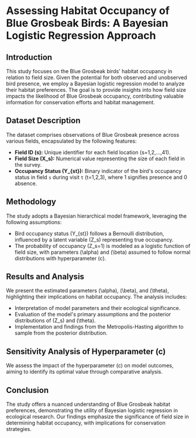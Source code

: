 # Assessing Habitat Occupancy of Blue Grosbeak Birds: A Bayesian Logistic Regression Approach

## Introduction
This study focuses on the Blue Grosbeak birds' habitat occupancy in relation to field size. Given the potential for both observed and unobserved bird presence, we employ a Bayesian logistic regression model to analyze their habitat preferences. The goal is to provide insights into how field size impacts the likelihood of Blue Grosbeak occupancy, contributing valuable information for conservation efforts and habitat management.

## Dataset Description
The dataset comprises observations of Blue Grosbeak presence across various fields, encapsulated by the following features:
- **Field ID (s):** Unique identifier for each field location (s=1,2,...,41).
- **Field Size (X_s):** Numerical value representing the size of each field in the survey.
- **Occupancy Status (Y_{st}):** Binary indicator of the bird's occupancy status in field `s` during visit `t` (t=1,2,3), where 1 signifies presence and 0 absence.

## Methodology
The study adopts a Bayesian hierarchical model framework, leveraging the following assumptions:
- Bird occupancy status \(Y_{st}\) follows a Bernoulli distribution, influenced by a latent variable \(Z_s\) representing true occupancy.
- The probability of occupancy \(Z_s=1\) is modeled as a logistic function of field size, with parameters \(\alpha\) and \(\beta\) assumed to follow normal distributions with hyperparameter \(c\).

## Results and Analysis
We present the estimated parameters \(\alpha\), \(\beta\), and \(\theta\), highlighting their implications on habitat occupancy. The analysis includes:
- Interpretation of model parameters and their ecological significance.
- Evaluation of the model's primary assumptions and the posterior distributions of \(Z_s\) and \(\theta\).
- Implementation and findings from the Metropolis-Hasting algorithm to sample from the posterior distribution.

## Sensitivity Analysis of Hyperparameter \(c\)
We assess the impact of the hyperparameter \(c\) on model outcomes, aiming to identify its optimal value through comparative analysis.

## Conclusion
The study offers a nuanced understanding of Blue Grosbeak habitat preferences, demonstrating the utility of Bayesian logistic regression in ecological research. Our findings emphasize the significance of field size in determining habitat occupancy, with implications for conservation strategies.


